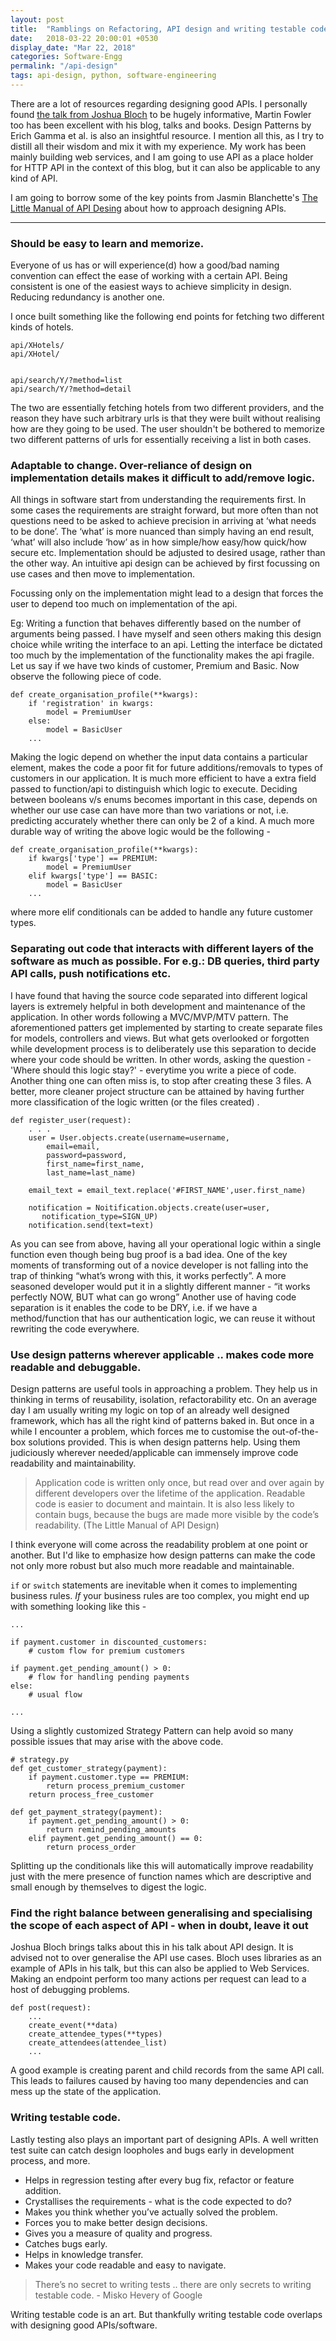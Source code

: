```yaml
---
layout: post
title:  "Ramblings on Refactoring, API design and writing testable code."
date:   2018-03-22 20:00:01 +0530
display_date: "Mar 22, 2018"
categories: Software-Engg
permalink: "/api-design"
tags: api-design, python, software-engineering
---
```



There are a lot of resources regarding designing good APIs. I personally found [the talk from Joshua Bloch](https://www.youtube.com/watch?v=aAb7hSCtvGw) to be hugely informative, Martin Fowler too has been excellent with his blog, talks and books. Design Patterns by Erich Gamma et al. is also an insightful resource. I mention all this, as I try to distill all their wisdom and mix it with my experience. My work has been mainly building web services, and I am going to use API as a place holder for HTTP API in the context of this blog, but it can also be applicable to any kind of API.

I am going to borrow some of the key points from Jasmin Blanchette's [The Little Manual of API Desing](https://issuu.com/madman1969/docs/the_little_manual_of_api_design) about how to approach designing APIs.

---

### Should be easy to learn and memorize.
Everyone of us has or will experience(d) how a good/bad naming convention can effect the ease of working with a certain API. Being consistent is one of the easiest ways to achieve simplicity in design. Reducing redundancy is another one.

I once built something like the following end points for fetching two different kinds of hotels. 
```
api/XHotels/
api/XHotel/


api/search/Y/?method=list
api/search/Y/?method=detail
```
The two are essentially fetching hotels from two different providers, and the reason they have such arbitrary urls is that they were built without realising how are they going to be used. The user shouldn't be bothered to memorize two different patterns of urls for essentially receiving a list in both cases.


### Adaptable to change. Over-reliance of design on implementation details makes it difficult to add/remove logic. 

All things in software start from understanding the requirements first. In some cases the requirements are straight forward, but more often than not questions need to be asked to achieve precision in arriving at ‘what needs to be done’. The ‘what’ is more nuanced than simply having an end result, ‘what’ will also include ‘how’ as in how simple/how easy/how quick/how secure etc.
Implementation should be adjusted to desired usage, rather than the other way. An intuitive api design can be achieved by first focussing on use cases and then move to implementation. 

Focussing only on the implementation might lead to a design that forces the user to depend too much on implementation of the api.

Eg: Writing a function that behaves differently based on the number of arguments being passed. I have myself and seen others making this design choice while writing the interface to an api. Letting the interface be dictated too much by the implementation of the functionality makes the api fragile. Let us say if we have two kinds of customer, Premium and Basic. Now observe the following piece of code. 

    def create_organisation_profile(**kwargs):
        if 'registration' in kwargs:
            model = PremiumUser
        else:
            model = BasicUser
        ...

Making the logic depend on whether the input data contains a particular element, makes the code a poor fit for future additions/removals to types of customers in our application. It is much more efficient to have a extra field passed to function/api to distinguish which logic to execute. Deciding between booleans v/s enums becomes important in this case, depends on whether our use case can have more than two variations or not, i.e. predicting accurately whether there can only be 2 of a kind. A much more durable way of writing the above logic would be the following -
    
    def create_organisation_profile(**kwargs):
        if kwargs['type'] == PREMIUM:
            model = PremiumUser
        elif kwargs['type'] == BASIC:
            model = BasicUser
        ...

where more elif conditionals can be added to handle any future customer types.

### Separating out code that interacts with different layers of the software as much as possible. For e.g.: DB queries, third party API calls, push notifications etc. 
I have found that having the source code separated into different logical layers is extremely helpful in both development and maintenance of the application. In other words following a MVC/MVP/MTV pattern. The aforementioned patters get implemented by starting to create separate files for models, controllers and views. But what gets overlooked or forgotten while development process is to deliberately use this separation to decide where your code should be written. In other words, asking the question - 'Where should this logic stay?' - everytime you write a piece of code. Another thing one can often miss is, to stop after creating these 3 files. A better, more cleaner project structure can be attained by having further more classification of the logic written (or the files created) .
    
    def register_user(request):
        . . .
        user = User.objects.create(username=username,
            email=email,
            password=password,
            first_name=first_name,
            last_name=last_name)
        
        email_text = email_text.replace('#FIRST_NAME',user.first_name)
        
        notification = Noitification.objects.create(user=user,
           notification_type=SIGN_UP)
        notification.send(text=text)
        
As you can see from above, having all your operational logic within a single function even though being bug proof is a bad idea. One of the key moments of transforming out of a novice developer is not falling into the trap of thinking “what’s wrong with this, it works perfectly”. A more seasoned developer would put it in a slightly different manner - “it works perfectly NOW, BUT what can go wrong”
Another use of having code separation is it enables the code to be DRY, i.e. if we have a method/function that has our authentication logic, we can reuse it without rewriting the code everywhere.

 

### Use design patterns wherever applicable .. makes code more readable and debuggable.
Design patterns are useful tools in approaching a problem. They help us in thinking in terms of reusability, isolation, refactorability etc. On an average day I am usually writing my logic on top of an already well designed framework, which has all the right kind of patterns baked in. But once in a while I encounter a problem, which forces me to customise the out-of-the-box solutions provided. This is when design patterns help. Using them judiciously wherever needed/applicable can immensely improve code readability and maintainability.

> Application code is written only once, but read over and over again by different developers over the lifetime of the application. Readable code is easier to document and maintain. It is also less likely to contain bugs, because the bugs are made more visible by the code’s readability. (The Little Manual of API Design)

I think everyone will come across the readability problem at one point or another. But I'd like to emphasize how design patterns can make the code not only more robust but also much more readable and maintainable.

`if` or `switch` statements are inevitable when it comes to implementing business rules. *If* your business rules are too complex, you might end up with something looking like this -

```
...

if payment.customer in discounted_customers:
    # custom flow for premium customers

if payment.get_pending_amount() > 0:
    # flow for handling pending payments
else:
    # usual flow 

...

```

Using a slightly customized Strategy Pattern can help avoid so many possible issues that may arise with the above code.

```
# strategy.py
def get_customer_strategy(payment):
    if payment.customer.type == PREMIUM:
        return process_premium_customer
    return process_free_customer

def get_payment_strategy(payment):
    if payment.get_pending_amount() > 0:
        return remind_pending_amounts
    elif payment.get_pending_amount() == 0:
        return process_order
```
Splitting up the conditionals like this will automatically improve readability just with the mere presence of function names which are descriptive and small enough by themselves to digest the logic.


### Find the right balance between generalising and specialising the scope of each aspect of API - when in doubt, leave it out
Joshua Bloch brings talks about this in his talk about API design. 
It is advised not to over generalise the API use cases. Bloch uses libraries as an example of APIs in his talk, but this can also be applied to Web Services. Making an endpoint perform too many actions per request can lead to a host of debugging problems. 
    
    def post(request):
        ...
        create_event(**data)
        create_attendee_types(**types)
        create_attendees(attendee_list)
        ...

A good example is creating parent and child records from the same API call. This leads to failures caused by having too many dependencies and can mess up the state of the application. 

### Writing testable code.
Lastly testing also plays an important part of designing APIs. A well written test suite can catch design loopholes and bugs early in development process, and more.
- Helps in regression testing after every bug fix, refactor or feature addition.
- Crystallises the requirements - what is the code expected to do? 
- Makes you think whether you’ve actually solved the problem.
- Forces you to make better design decisions.
- Gives you a measure of quality and progress.
- Catches bugs early.
- Helps in knowledge transfer. 
- Makes your code readable and easy to navigate.

> There’s no secret to writing tests .. there are only secrets to writing testable code. - Misko Hevery of Google

Writing testable code is an art. But thankfully writing testable code overlaps with designing good APIs/software. 




